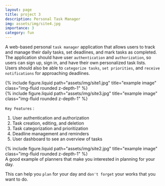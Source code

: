```yaml
---
layout: page
title: project 3
description: Personal Task Manager
img: assets/img/site4.jpg
importance: 3
category: fun
---
```


A web-based personal `task manager` application that allows users to track and manage their daily tasks, set deadlines, and mark tasks as completed. <br />
The application should have user `authentication` and `authorization`, so users can sign up, sign in, and have their own personalized task lists. <br />
Users should also be able to `categorize tasks`, `set priorities`, and `receive notifications` for approaching deadlines. <br />

<div class="row">
    <div class="col-sm mt-3 mt-md-0">
        {% include figure.liquid path="assets/img/site1.jpg" title="example image" class="img-fluid rounded z-depth-1" %}
    </div>
    <div class="col-sm mt-3 mt-md-0">
        {% include figure.liquid path="assets/img/site3.jpg" title="example image" class="img-fluid rounded z-depth-1" %}
    </div>
</div>

`Key Features` :
1. User authentication and authorization
2. Task creation, editing, and deletion
3. Task categorization and prioritization
4. Deadline management and reminders
5. User dashboard to see an overview of tasks

<div class="row justify-content-sm-center">
    <div class="col-sm-8 mt-3 mt-md-0">
        {% include figure.liquid path="assets/img/site2.jpg" title="example image" class="img-fluid rounded z-depth-1" %}
    </div>
</div>
<div class="caption">
    A good example of planners that make you interested in planning for your day.
</div>

This can help you `plan` for your day and `don't forget` your works that you want to do.
